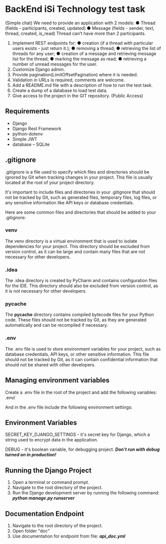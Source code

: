 # BackEnd iSi Technology test task
(Simple chat)
We need to provide an application with 2 models:
● Thread (fields - participants, created, updated)
● Message (fields - sender, text, thread, created, is_read)
Thread can’t have more than 2 participants.

1. Implement REST endpoints for:
● creation (if a thread with particular users exists - just return it.);
● removing a thread;
● retrieving the list of threads for any user;
● creation of a message and retrieving message list for the thread;
● marking the message as read;
● retrieving a number of unread messages for the user.
2. Customize Django admin.
3. Provide pagination(LimitOffsetPagination) where it is needed.
4. Validation in URLs is required, comments are welcome.
5. Add a README.md file with a description of how to run the test task.
6. Create a dump of a database to load test data.
7. Give access to the project in the GIT repository. (Public Access)

## Requirements
- Djangо
- Django Rest Framework
- python-dotenv
- Simple JWT
- database – SQLite

## .gitignore
.gitignore is a file used to specify which files and directories should be ignored by Git when tracking changes in your project. This file is usually located at the root of your project directory.

It's important to include files and directories in your .gitignore that should not be tracked by Git, such as generated files, temporary files, log files, or any sensitive information like API keys or database credentials.

Here are some common files and directories that should be added to your .gitignore:

### venv
The venv directory is a virtual environment that is used to isolate dependencies for your project. This directory should be excluded from version control, as it can be large and contain many files that are not necessary for other developers.

### .idea
The .idea directory is created by PyCharm and contains configuration files for the IDE. This directory should also be excluded from version control, as it is not necessary for other developers.

### pycache
The __pycache__ directory contains compiled bytecode files for your Python code. These files should not be tracked by Git, as they are generated automatically and can be recompiled if necessary.

### .env
The .env file is used to store environment variables for your project, such as database credentials, API keys, or other sensitive information. This file should not be tracked by Git, as it can contain confidential information that should not be shared with other developers.

## Managing environment variables
Create a .env file in the root of the project and add the following variables:
.env/

And in the .env file include the following environment settings:
## Environment Variables
SECRET_KEY_DJANGO_SETTINGS -  it's secret key for Django, which  a string used to encrypt data in the application.

DEBUG - it's boolean variable, for debugging project.
**_Don't run with debug turned on in production!_**

## Running the Django Project
1. Open a terminal or command prompt.
2. Navigate to the root directory of the project.
3. Run the Django development server by running the following command:
   **_python manage.py runserver_**

## Documentation Endpoint
1. Navigate to the root directory of the project.
2. Open folder "doc"
3. Use documentation for endpoint from file: **_api_doc.yml_**